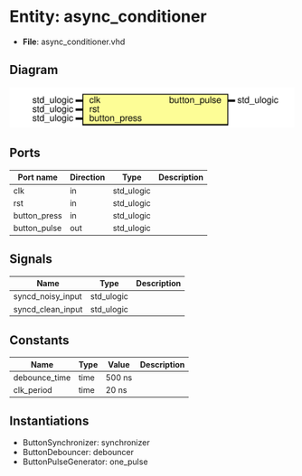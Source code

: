 
# Entity: async_conditioner 
- **File**: async_conditioner.vhd

## Diagram
![Diagram](async_conditioner.svg "Diagram")
## Ports

| Port name    | Direction | Type       | Description |
| ------------ | --------- | ---------- | ----------- |
| clk          | in        | std_ulogic |             |
| rst          | in        | std_ulogic |             |
| button_press | in        | std_ulogic |             |
| button_pulse | out       | std_ulogic |             |

## Signals

| Name              | Type       | Description |
| ----------------- | ---------- | ----------- |
| syncd_noisy_input | std_ulogic |             |
| syncd_clean_input | std_ulogic |             |

## Constants

| Name          | Type | Value  | Description |
| ------------- | ---- | ------ | ----------- |
| debounce_time | time | 500 ns |             |
| clk_period    | time | 20 ns  |             |

## Instantiations

- ButtonSynchronizer: synchronizer
- ButtonDebouncer: debouncer
- ButtonPulseGenerator: one_pulse
